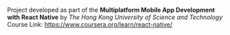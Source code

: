 Project developed as part of the **Multiplatform Mobile App Development with React Native** by *The Hong Kong University of Science and Technology*
</br>
Course Link: https://www.coursera.org/learn/react-native/
